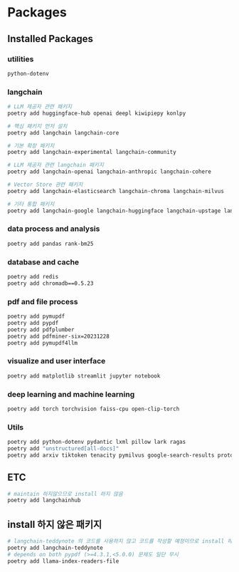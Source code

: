 # Packages

## Installed Packages

### utilities

```bash
python-dotenv
```

### langchain

```bash
# LLM 제공자 관련 패키지
poetry add huggingface-hub openai deepl kiwipiepy konlpy

# 핵심 패키지 먼저 설치
poetry add langchain langchain-core

# 기본 확장 패키지
poetry add langchain-experimental langchain-community

# LLM 제공자 관련 langchain 패키지
poetry add langchain-openai langchain-anthropic langchain-cohere

# Vector Store 관련 패키지
poetry add langchain-elasticsearch langchain-chroma langchain-milvus

# 기타 통합 패키지
poetry add langchain-google langchain-huggingface langchain-upstage langchain-teddynote
```

### data process and analysis

```bash
poetry add pandas rank-bm25
```

### database and cache

```bash
poetry add redis
poetry add chromadb==0.5.23
```

### pdf and file process

```bash
poetry add pymupdf
poetry add pypdf
poetry add pdfplumber
poetry add pdfminer-six=20231228
poetry add pymupdf4llm
```

### visualize and user interface

```bash
poetry add matplotlib streamlit jupyter notebook
```

### deep learning and machine learning

```bash
poetry add torch torchvision faiss-cpu open-clip-torch
```

### Utils

```bash
poetry add python-dotenv pydantic lxml pillow lark ragas
poetry add "unstructured[all-docs]"
poetry add arxiv tiktoken tenacity pymilvus google-search-results protobuf sqlalchemy llama-index-core llama-parse  flashrank docx2txt nest-asyncio rapidocr-onnxruntime seaborn grandalf rouge-score langchain-ollama mypy pinecone wikipedia scikit-learn
```

## ETC

```bash
# maintain 하지않으므로 install 하지 않음
poetry add langchainhub
```

## install 하지 않은 패키지

```bash
# langchain-teddynote 의 코드를 사용하지 않고 코드를 작성할 예정이므로 install 하지 않음
poetry add langchain-teddynote
# depends on both pypdf (>=4.3.1,<5.0.0) 문제도 일단 무시
poetry add llama-index-readers-file

```
